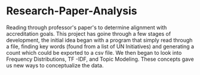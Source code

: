 # Research-Paper-Analysis
Reading through professor's paper's to determine alignment with accreditation goals. 
This project has goine through a few stages of development, the initial idea began with a program that simply read through a file, finding key words (found from a list of UN Initiatives) and generating a count which could be exported to a csv file. We then began to look into Frequency Distributions, TF -IDF, and Topic Modeling. These concepts gave us new ways to conceptualize the data. 
